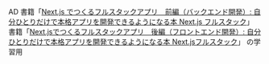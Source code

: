 AD
書籍「[Next.js でつくるフルスタックアプリ　前編（バックエンド開発）: 自分ひとりだけで本格アプリを開発できるようになる本 Next.js フルスタック](https://amzn.to/4eUNSec)」
書籍「[Next.jsでつくるフルスタックアプリ　後編（フロントエンド開発）: 自分ひとりだけで本格アプリを開発できるようになる本 Next.jsフルスタック](https://amzn.to/46ttkWk)」
の学習用
